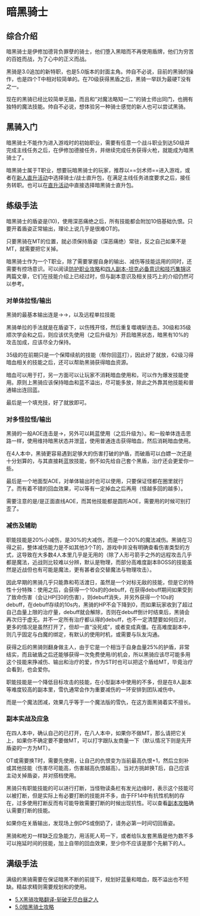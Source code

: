 # 暗黑骑士
<FloatTOC />

## 综合介绍

暗黑骑士是伊修加德背负罪孽的骑士，他们堕入黑暗而不再使用盾牌，他们为穷苦的百姓而战，为了心中的正义而战。

黑骑是3.0追加的新特职，也是5.0版本的封面主角。帅自不必说，目前的黑骑的操作，也是四个T中相对较简单的。在70级获得<Action name="至黑之夜">黑盾</Action>之后，黑骑一举跃为最硬T没有之一。

现在的黑骑已经比较简单无脑，而且和“对魔法略知一二”的骑士师出同门，也拥有独特的魔法技能。帅自不必说，想体验另一种骑士感觉的新人也可以尝试黑骑。

## 黑骑入门

暗黑骑士不能作为进入游戏时的初始职业，需要有任意一个战斗职业到达50级并完成主线任务<quest type="main" name="希望的灯火" />之后，在伊修加德接任务<quest type="plus" name="暗黑骑士的传言" />，并继续完成任务<quest type="plus" name="来自深渊" />获得火枪，就能成为暗黑骑士了。

暗黑骑士属于T职业，想要玩暗黑骑士的玩家，推荐以==剑术师==进入游戏，或者在[新人直升活动](/before/pay.htm#萌新招待领多重福利)中选择骑士/战士直升包，在满足主线任务进度要求之后，接任务<quest type="plus" name="来自深渊" />转职。也可以在[直升活动](/before/pay.htm#萌新招待领多重福利)中直接选择暗黑骑士直升包。

## 练级手法

暗黑骑士的盾姿是<Action name="深恶痛绝" />(10)，使用深恶痛绝之后，所有技能都会附加10倍基础仇恨。只要开着盾姿正常输出，理论上说几乎是很难OT的。

只要黑骑在MT的位置，就必须保持盾姿（深恶痛绝）常驻，反之自己如果不是MT，就需要把它关掉。

暗黑骑士作为一个T职业，除了需要掌握自身的输出、减伤等技能运用的同时，还需要有控场意识。可以阅读[防护职业攻略](https://bbs.nga.cn/read.php?tid=12512061)和[四人副本-坦克必备意识和技巧集锦](https://bbs.nga.cn/read.php?tid=15417017)这两篇文章，它们在技能介绍上已经过时，但与副本意识及相关技巧上的介绍仍然可以参考。


### 对单体拉怪/输出

黑骑的最基本输出连是<Action name="重斩" />→<Action name="吸收斩" />→<Action name="噬魂斩" />，以及远程单拉技能<Action name="伤残" />

黑骑单拉的手法就是在盾姿下，以伤残开怪，然后重复噬魂斩连击。30级和35级顺次学会<Action name="暗黑波动" />和<Action name="暗黑锋" />之后，则应该优先使用<Action name="暗黑锋" />（之后升级为<Action name="暗影锋" />）开启暗黑状态，暗黑有10%的攻击加成，应该尽全力保持。

35级的<Action name="嗜血" />在前期只是一个保障续航的技能（帮你回蓝打<Action name="暗影锋" />），因此好了就放，62级习得暗血相关的技能之后，<Action name="嗜血" />还可以帮助黑骑获得暗血资源。

暗血可以用于打<Action name="血溅" />，另一方面<Action name="血乱" />可以让玩家不消耗暗血使用<Action name="血溅" />和<Action name="寂灭" />，可以作为爆发技能使用。原则上黑骑应该保持暗血和蓝不溢出，尽可能多放<Action name="血溅" />，除此之外靠其他技能和普通输出连回蓝。

最后<Action name="精雕怒斩" />是一个填充技，好了就放即可。

### 对多怪拉怪/输出

黑骑的一般AOE连击是<Action name="释放" />→<Action name="刚魂" />，另外可以耗蓝使用<Action name="暗黑波动" />（之后升级为<Action name="暗影波动" />）。和一般单体连击思路一样，使用<Action name="暗影波动" />维持暗黑状态并泄蓝，使用普通连击获得暗血，然后消耗暗血使用<Action name="寂灭" />。

在4人本中，黑骑更容易遇到足够大的伤害打破<Action name="至黑之夜" />的护盾，而破盾可以白嫖一次<Action name="暗影波动" />还是十分划算的，与其直接耗蓝放技能，倒不如先给自己套个黑盾，治疗还会更爱你一些。

最后<Action name="腐秽大地" />是一个地面型AOE，对单体输出时也可以使用，只要保证怪都在圈里就行了。而<Action name="吸血深渊" />有着不错的回血效果，可以等有一定掉血之后再用（怪越多回的越多）。

需要注意的是<Action name="暗黑波动" />/<Action name="暗影波动" />是正面直线AOE，而其他技能都是圆形AOE，需要用的时候可别打歪了。

### 减伤及辅助

职能技能<Action name="铁壁" />是20%小减伤，<Action name="暗影墙" />是30%的大减伤，而<Action name="弃明投暗" />是一个20%的魔法减伤。黑骑在习得<Action name="至黑之夜" />之前，整体减伤能力是不如其他3个T的，游戏中并没有明确查看伤害类型的方式，这导致<Action name="弃明投暗" />在大多数4人本里几乎是无用的（除了人形弓箭手之外的远程攻击几乎都是魔法，近战则比较难以分辨，默认是物理，而部分高难度副本BOSS的技能虽然是近战但也有可能是魔法，更有甚者会交替魔法与物理攻击）。

因此早期的黑骑几乎只能靠<Action name="铁壁" />和<Action name="暗影墙" />苟活渡日，<Action name="行尸走肉" />虽然是一个对标无敌的技能，但是它的特性十分特殊：使用<Action name="行尸走肉" />之后，会获得一个10s的<Status :id="810" name="行尸走肉" />的debuff，在获得debuff期间如果受到了致命伤害（会让HP归0的伤害），则<Status :id="810" name="行尸走肉" />debuff消失，并另外获得一个10s的<Status :id="811" name="死而不僵" />debuff，在<Status :id="811" name="死而不僵" />debuff存续的10s内，黑骑的HP不会下降到0，而如果玩家收到了超过自己血量上限的治疗量，<Status :id="811" name="死而不僵" />debuff就会解除，否则在debuff倒计时结束后，黑骑会再次归于虚无。并不一定所有治疗都认得<Status :id="810" name="行尸走肉" />的debuff，也不一定清楚要如何应对，更多的情况是虽然打开了<Status :id="810" name="行尸走肉" />，但却一直“没死成”，或者<Status :id="811" name="死而不僵" />变成真僵。在高难度副本中，<Status :id="810" name="行尸走肉" />则几乎固定与白魔的<Action name="天赐祝福" />绑定，有默认的使用时机，或需要与队友沟通。

获得<Action name="至黑之夜" />之后的黑骑则翻身做主人，由于它是一个相当于自身血量25%的护盾，非常结实，而且破盾之后还能够获得一次免费使用<Action name="暗影锋" />/<Action name="暗影波动" />的机会，所以黑骑应该尽可能多用这个技能来挣减伤、输出和治疗的爱，作为ST时也可以把这个盾给MT，毕竟治疗会看到，也会爱你。

职能技能<Action name="雪仇" />是一个降低目标攻击的技能，在小型副本中使用的不多，但是在8人副本等难度较高的副本里，雪仇通常会作为重要减伤的一环安排到团队减伤中。

而<Action name="暗黑布道" />是一个魔法团减，效果几乎等于一个魔法版的雪仇，在这方面黑骑着实不擅长。

### 副本实战及应急

在四人本中，确认自己的<Action name="深恶痛绝" />已打开，在八人本中，如果你不做MT，那么请把它关上，如果你不确定要不要做MT，可以打字跟队友商量一下（默认情况下则是先开盾姿的一方为MT）。

OT或需要换T时，需要先使用<Action name="挑衅" />，让自己的仇恨变为当前最高仇恨+1，然后立刻补<Action name="伤残" />或其他技能（伤害尽可能高，伤害越高仇恨越高）。当对方挑衅换T后，自己应该主动关掉盾姿，并对搭档使用<Action name="退避" />。

黑骑只有职能技能的<Action name="插言" />可以进行打断，当怪物读条栏有发光边缘时，表示这个技能可以被打断，但是实际上有必要打断的技能并不多，由于FF14中有抗性机制的存在，过多使用打断反而有可能导致需要打断的时候出现抗性。可以查看[副本攻略](/advanced/dungeonGuide.md)确认需要打断的技能。

如果你在关盾输出，发现场上倒DPS或倒奶了，请务必第一时间切回盾姿。

黑骑和枪刃一样缺乏应急能力，用活死人苟一下，或者给队友套黑盾是他为数不多可以拖延时间的技能，加上<Action name="噬魂斩" />自带的回血效果，至少你不应该是那个先躺下的人。

## 满级手法

满级的黑骑需要在保证暗黑不断的前提下，规划好蓝量和暗血，既不溢出也不短缺。精益求精则需要规划<Action name="嗜血" />和<Action name="血乱" />的使用。

* [5.X黑骑攻略翻译-斩破无尽白昼之人](https://bbs.nga.cn/read.php?tid=17901690)
* [5.0暗黑骑士攻略](https://bbs.nga.cn/read.php?tid=17897309)
